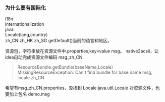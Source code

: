### 为什么要有国际化
i18n   
internationalization   
java   
Locale(lang,country)   
zh_CN zh_HK zh_SG
getDefault()当前的语言和地区。

资源包，字符串放在资源文件中.properties,key=value
msg。
native2acsii，让idea自动完成资源文件编码
msg_zh_CN
>ResourceBundle.getBundle(baseName,Locale)
MissingResourceException: Can't find bundle for base name msg, locale zh_CN

希望有msg_zh_CN.properties，没找到
Locale java.util.Locale
对资源文件，也要加上包名
demo.msg